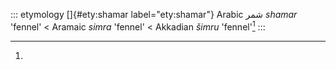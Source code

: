 ::: etymology
[]{#ety:shamar label="ety:shamar"} Arabic شمر *shamar* 'fennel' \<
Aramaic *simra* 'fennel' \< Akkadian *šimru* 'fennel'[^1]
:::

[^1]:
